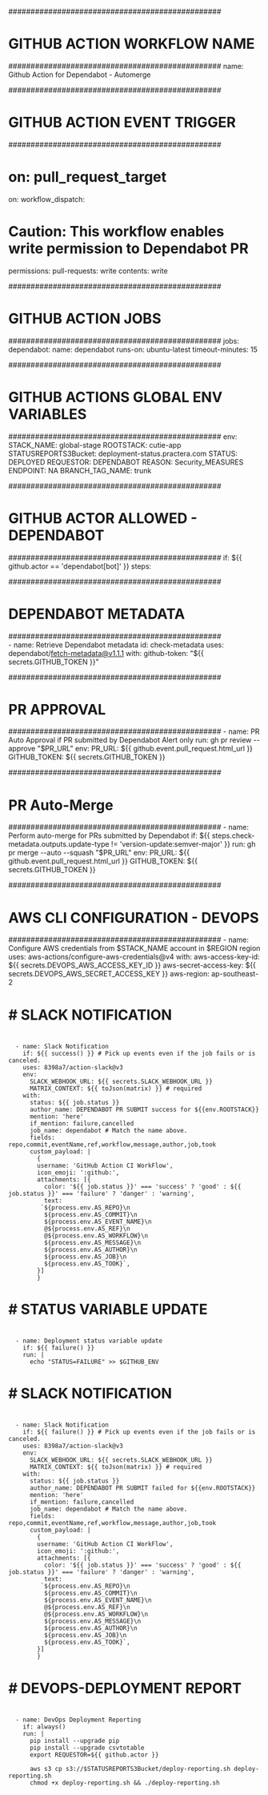 ################################################
#  GITHUB ACTION WORKFLOW NAME
################################################
name: Github Action for Dependabot - Automerge


################################################
#  GITHUB ACTION EVENT TRIGGER
################################################    
# on: pull_request_target
on:
  workflow_dispatch:

# Caution: This workflow enables write permission to Dependabot PR  
permissions:
  pull-requests: write
  contents: write

################################################
#  GITHUB ACTION JOBS
################################################
jobs:
  dependabot:
    name: dependabot
    runs-on: ubuntu-latest
    timeout-minutes: 15


################################################
#  GITHUB ACTIONS GLOBAL ENV VARIABLES  
################################################
    env:
      STACK_NAME: global-stage
      ROOTSTACK: cutie-app
      STATUSREPORTS3Bucket: deployment-status.practera.com
      STATUS: DEPLOYED
      REQUESTOR: DEPENDABOT
      REASON: Security_MEASURES
      ENDPOINT: NA
      BRANCH_TAG_NAME: trunk



################################################
#  GITHUB ACTOR ALLOWED - DEPENDABOT
################################################
    if: ${{ github.actor == 'dependabot[bot]' }}
    steps:


################################################
#  DEPENDABOT METADATA
################################################    
      - name: Retrieve Dependabot metadata
        id: check-metadata
        uses: dependabot/fetch-metadata@v1.1.1
        with:
          github-token: "${{ secrets.GITHUB_TOKEN }}"
      

################################################
#  PR APPROVAL
################################################
      - name: PR Auto Approval if PR submitted by Dependabot Alert only 
        run: gh pr review --approve "$PR_URL"
        env:
          PR_URL: ${{ github.event.pull_request.html_url }}
          GITHUB_TOKEN: ${{ secrets.GITHUB_TOKEN }}


################################################
#  PR Auto-Merge 
################################################
      - name: Perform auto-merge for PRs submitted by Dependabot
        if: ${{ steps.check-metadata.outputs.update-type != 'version-update:semver-major' }}
        run: gh pr merge --auto --squash "$PR_URL"
        env:
          PR_URL: ${{ github.event.pull_request.html_url }}
          GITHUB_TOKEN: ${{ secrets.GITHUB_TOKEN }}


################################################
#  AWS CLI CONFIGURATION - DEVOPS 
################################################ 
      - name: Configure AWS credentials from $STACK_NAME account in $REGION region
        uses: aws-actions/configure-aws-credentials@v4
        with:
          aws-access-key-id: ${{ secrets.DEVOPS_AWS_ACCESS_KEY_ID }}
          aws-secret-access-key: ${{ secrets.DEVOPS_AWS_SECRET_ACCESS_KEY }}
          aws-region: ap-southeast-2


# ##########################################################
# #  SLACK NOTIFICATION
# ##########################################################  
      - name: Slack Notification
        if: ${{ success() }} # Pick up events even if the job fails or is canceled.
        uses: 8398a7/action-slack@v3
        env:
          SLACK_WEBHOOK_URL: ${{ secrets.SLACK_WEBHOOK_URL }}
          MATRIX_CONTEXT: ${{ toJson(matrix) }} # required
        with:
          status: ${{ job.status }}
          author_name: DEPENDABOT PR SUBMIT success for ${{env.ROOTSTACK}}
          mention: 'here'
          if_mention: failure,cancelled
          job_name: dependabot # Match the name above.
          fields: repo,commit,eventName,ref,workflow,message,author,job,took
          custom_payload: |
            {
            username: 'GitHub Action CI WorkFlow',
            icon_emoji: ':github:',
            attachments: [{
              color: '${{ job.status }}' === 'success' ? 'good' : ${{ job.status }}' === 'failure' ? 'danger' : 'warning',
              text:
             `${process.env.AS_REPO}\n
              ${process.env.AS_COMMIT}\n
              ${process.env.AS_EVENT_NAME}\n
              @${process.env.AS_REF}\n
              @${process.env.AS_WORKFLOW}\n
              ${process.env.AS_MESSAGE}\n
              ${process.env.AS_AUTHOR}\n
              ${process.env.AS_JOB}\n
              ${process.env.AS_TOOK}`,
            }]
            }



# ################################################
# #  STATUS VARIABLE UPDATE
# ################################################ 
      - name: Deployment status variable update
        if: ${{ failure() }}
        run: |
          echo "STATUS=FAILURE" >> $GITHUB_ENV



# ##########################################################
# #  SLACK NOTIFICATION
# ##########################################################  
      - name: Slack Notification
        if: ${{ failure() }} # Pick up events even if the job fails or is canceled.
        uses: 8398a7/action-slack@v3
        env:
          SLACK_WEBHOOK_URL: ${{ secrets.SLACK_WEBHOOK_URL }}
          MATRIX_CONTEXT: ${{ toJson(matrix) }} # required
        with:
          status: ${{ job.status }}
          author_name: DEPENDABOT PR SUBMIT failed for ${{env.ROOTSTACK}}
          mention: 'here'
          if_mention: failure,cancelled
          job_name: dependabot # Match the name above.
          fields: repo,commit,eventName,ref,workflow,message,author,job,took
          custom_payload: |
            {
            username: 'GitHub Action CI WorkFlow',
            icon_emoji: ':github:',
            attachments: [{
              color: '${{ job.status }}' === 'success' ? 'good' : ${{ job.status }}' === 'failure' ? 'danger' : 'warning',
              text:
             `${process.env.AS_REPO}\n
              ${process.env.AS_COMMIT}\n
              ${process.env.AS_EVENT_NAME}\n
              @${process.env.AS_REF}\n
              @${process.env.AS_WORKFLOW}\n
              ${process.env.AS_MESSAGE}\n
              ${process.env.AS_AUTHOR}\n
              ${process.env.AS_JOB}\n
              ${process.env.AS_TOOK}`,
            }]
            }

# ################################################
# #  DEVOPS-DEPLOYMENT REPORT
# ################################################ 
      - name: DevOps Deployment Reporting
        if: always()
        run: |
          pip install --upgrade pip
          pip install --upgrade csvtotable
          export REQUESTOR=${{ github.actor }}

          aws s3 cp s3://$STATUSREPORTS3Bucket/deploy-reporting.sh deploy-reporting.sh
          chmod +x deploy-reporting.sh && ./deploy-reporting.sh
